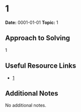 
# 1

**Date:** 0001-01-01
**Topic:** 1

## Approach to Solving

1

## Useful Resource Links

- [1](1)

## Additional Notes

No additional notes.
    